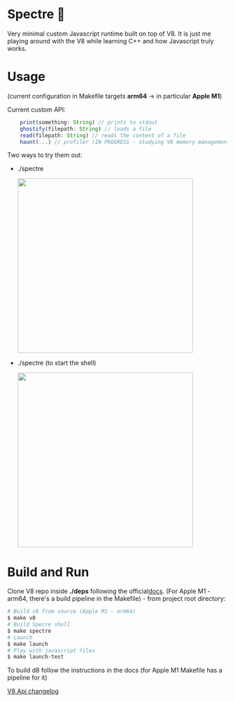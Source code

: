 # Spectre 👻

Very minimal custom Javascript runtime built on top of V8.
It is just me playing around with the V8 while learning C++ and how Javascript truly works.

# Usage

(current configuration in Makefile targets <b>arm64</b> -> in particular <b>Apple M1</b>)

Current custom API:

```js
    print(something: String) // prints to stdout
    ghostify(filepath: String) // loads a file
    read(filepath: String) // reads the content of a file
    haunt(...) // profiler (IN PROGRESS - studying V8 memory management)
```

Two ways to try them out:

- ./spectre <FILENAME>

  <img src="https://i.ibb.co/487Kc6b/Schermata-2022-06-12-alle-15-22-33.png" width=400>

- ./spectre (to start the shell)

  <img src="https://i.ibb.co/SdPT0TT/Schermata-2022-06-12-alle-15-20-14.png" width=400>

# Build and Run

Clone V8 repo inside <b>./deps</b> following the official<a href="https://v8.dev/docs/source-code">docs</a>. (For Apple M1 - arm64, there's a build pipeline in the Makefile) - from project root directory:

```bash
# Build v8 from source (Apple M1 - arm64)
$ make v8
# Build Specre shell
$ make spectre
# Launch
$ make launch
# Play with javascript files
$ make launch-test
```

To build d8 follow the instructions in the docs (for Apple M1 Makefile has a pipeline for it)

<a href="https://docs.google.com/document/d/1g8JFi8T_oAE_7uAri7Njtig7fKaPDfotU6huOa1alds/edit#heading=h.ub0khl7umpqe">V8 Api changelog</a>
